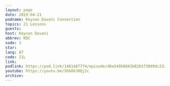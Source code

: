 ```yaml
---
layout: page
date: 2019-04-21
podname: Keyvan Davani Connection
topics: 21 Lessons
guests: 
host: Keyvan Davani
abbrev: KDC
sode: 1
star: 
lang: AT
code: 21L
link: 
podlink: https://pod.link/1461487774/episode/d6e54950841b8263f3089dc3324fe9ee
youtube: https://youtu.be/ShbOXJ0Qj2c
archive: 
---
```

